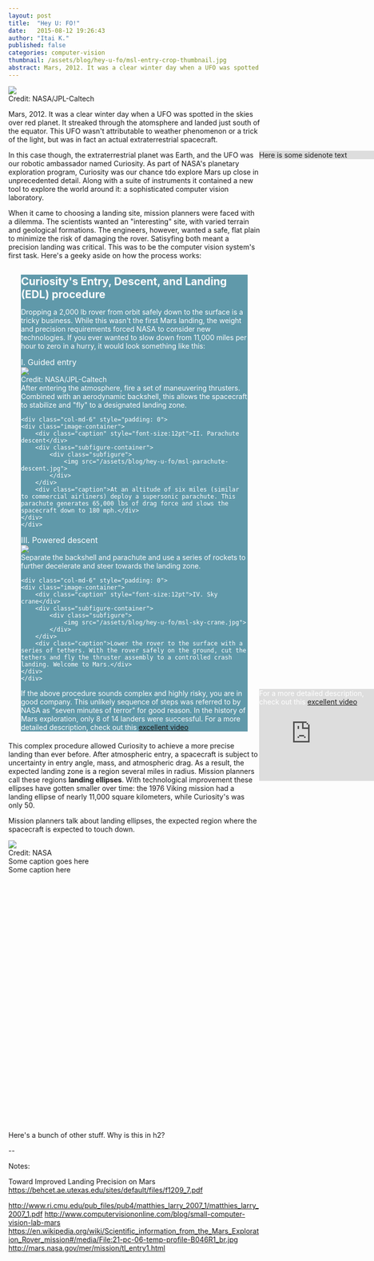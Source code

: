 ```yaml
---
layout: post
title:  "Hey U: FO!"
date:   2015-08-12 19:26:43
author: "Itai K."
published: false
categories: computer-vision
thumbnail: /assets/blog/hey-u-fo/msl-entry-crop-thumbnail.jpg
abstract: Mars, 2012. It was a clear winter day when a UFO was spotted in the skies over red planet. This UFO wasn't attributable to weather phenomenon or a trick of the light, but was in fact an actual extraterrestrial spacecraft. 
---
```


<style type="text/css">
	.sidenote {
		background: #ddd;
		margin-right: 0px;
		position: absolute;
		right: 0;
		top: auto;
		width: 230px;
	}
</style>

<div class="image-container">
	<div class="subfigure-container">
		<div class="subfigure">
			<img src="/assets/blog/hey-u-fo/msl-entry-crop.jpg">
		</div>	
	</div>
	<div class="credit">Credit: NASA/JPL-Caltech</div>
</div>

Mars, 2012. It was a clear winter day when a UFO was spotted in the skies over red planet. It streaked through the atomsphere and landed just south of the equator. This UFO wasn't attributable to weather phenomenon or a trick of the light, but was in fact an actual extraterrestrial spacecraft.

<div class="sidenote">
Here is some sidenote text
</div>

In this case though, the extraterrestrial planet was Earth, and the UFO was our robotic ambassador named Curiosity. As part of NASA's planetary exploration program, Curiosity was our chance tdo explore Mars up close in unprecedented detail. Along with a suite of instruments it contained a new tool to explore the world around it: a sophisticated computer vision laboratory.

When it came to choosing a landing site, mission planners were faced with a dilemma. The scientists wanted an "interesting" site, with varied terrain and geological formations. The engineers, however, wanted a safe, flat plain to minimize the risk of damaging the rover. Satisyfing both meant a precision landing was critical. This was to be the computer vision system's first task. Here's a geeky aside on how the process works:

<div class="panel panel-default" style="background-color:#6099aa; color:#fff;width:90%; margin:0 auto; margin-top: 20px; margin-bottom: 20px">
<div class="panel-heading" style="background-color:#6099aa; color:#fff; font:16pt;">
	<h1 class="panel-title" style="font-size:16pt">Curiosity's Entry, Descent, and Landing (EDL) procedure</h1>
</div>
<div class="panel-body">

<p>Dropping a 2,000 lb rover from orbit safely down to the surface is a tricky business. While this wasn't the first Mars landing, the weight and precision requirements forced NASA to consider new technologies. If you ever wanted to slow down from 11,000 miles per hour to zero in a hurry, it would look something like this:</p>

<div class="row">
	<div class="col-md-6" style="padding: 0">
	<div class="image-container">
		<div class="caption" style="font-size:12pt">I. Guided entry</div>
		<div class="subfigure-container">
			<div class="subfigure">
				<img src="/assets/blog/hey-u-fo/msl-guided-entry.jpg">
			</div>	
		</div>
		<div class="credit">Credit: NASA/JPL-Caltech</div>
		<div class="caption">After entering the atmosphere, fire a set of maneuvering thrusters. Combined with an aerodynamic backshell, this allows the spacecraft to stabilize and "fly" to a designated landing zone.</div>
	</div>
	</div>

	<div class="col-md-6" style="padding: 0">
	<div class="image-container">
		<div class="caption" style="font-size:12pt">II. Parachute descent</div>
		<div class="subfigure-container">
			<div class="subfigure">
				<img src="/assets/blog/hey-u-fo/msl-parachute-descent.jpg">
			</div>	
		</div>
		<div class="caption">At an altitude of six miles (similar to commercial airliners) deploy a supersonic parachute. This parachute generates 65,000 lbs of drag force and slows the spacecraft down to 180 mph.</div>
	</div>
	</div>
</div>

<div class="row">
	<div class="col-md-6" style="padding: 0">
	<div class="image-container">
		<div class="caption" style="font-size:12pt">III. Powered descent</div>
		<div class="subfigure-container">
			<div class="subfigure">
				<img src="/assets/blog/hey-u-fo/msl-powered-descent.jpg">
			</div>	
		</div>
		<div class="caption">Separate the backshell and parachute and use a series of rockets to further decelerate and steer towards the landing zone.</div>
	</div>
	</div>

	<div class="col-md-6" style="padding: 0">
	<div class="image-container">
		<div class="caption" style="font-size:12pt">IV. Sky crane</div>
		<div class="subfigure-container">
			<div class="subfigure">
				<img src="/assets/blog/hey-u-fo/msl-sky-crane.jpg">
			</div>	
		</div>
		<div class="caption">Lower the rover to the surface with a series of tethers. With the rover safely on the ground, cut the tethers and fly the thruster assembly to a controlled crash landing. Welcome to Mars.</div>
	</div>
	</div>
</div>

<div class="sidenote">
For a more detailed description, check out this <a href="https://www.youtube.com/watch?v=Ki_Af_o9Q9s">excellent video</a>
<iframe width="90%" style="margin: 0 auto" src="https://www.youtube.com/embed/Ki_Af_o9Q9s" frameborder="0" allowfullscreen></iframe>
</div>

<p>If the above procedure sounds complex and highly risky, you are in good company. This unlikely sequence of steps was referred to by NASA as "seven minutes of terror" for good reason. In the history of Mars exploration, only 8 of 14 landers were successful. For a more detailed description, check out this <a href="https://www.youtube.com/watch?v=Ki_Af_o9Q9s">excellent video</a> </p>

</div>
</div>

This complex procedure allowed Curiosity to achieve a more precise landing than ever before. After atmospheric entry, a spacecraft is subject to uncertainty in entry angle, mass, and atmospheric drag. As a result, the expected landing zone is a region several miles in radius. Mission planners call these regions __landing ellipses__. With technological improvement these ellipses have gotten smaller over time: the 1976 Viking mission had a landing ellipse of nearly 11,000 square kilometers, while Curiosity's was only 50. 

Mission planners talk about landing ellipses, the expected region where the spacecraft is expected to touch down. 

<div class="image-container">
	<div class="subfigure-container">
		<div class="subfigure">
			<img src="/assets/blog/hey-u-fo/mars-ellipse.jpg">			
			<div class="caption"></div>
		</div>		
	</div>
	<div class="credit">Credit: NASA</div>
	<div class="caption">Some caption goes here</div>
</div>

<div class="chart-wrapper">
    <div class="chart-container" id="chart2"></div>
    <div class="caption">
    	Some caption here
    </div>
</div>

<script type="text/javascript" src="/highcharts/highcharts.js"></script>
<script type="text/javascript">
$(function () {
 	$('#chart2').highcharts({
 		toolip: {
 			enabled: false
 		},
 		legend: {
 			enabled: false
 		},
 		credits: {
            enabled: false
        },
 		chart: {
            type: 'column'
        },
        title: {
            text: 'Landing zone sizes'
        },
        yAxis: {        	
            //min: 0,
            title: {
                text: 'Area (sq km)'
            },
            type: 'logarithmic'
        },
         xAxis: {
            categories: [
                'Viking (1976)',
                'Pathfinder (1997)',
                'Spirit & Opportunity (2004)',
                'Phoenix (2008)',
                'Curiosity (2012)'
                ]
         },
         series: [{
            name: '',
            data: [10788, 5500, 1116, 744, 48],
            dataLabels: {
            	enabled: true,
            	inside: true,
            	verticalAlign: "top"
            }

        }]
	});

/*
     $('#chart1').highcharts({
		title: {
			text: 'some title'
		},
		xAxis: {            
            type: 'linear',
            min: -100,
            max: 100
        },
        yAxis: {
        	type: 'linear',
        	min: -40,
            max: 40
        },
        series: [{      
        	type: 'scatter'
        }] 
           		
     }, function (chart) { // on complete

     	var xPos = chart.xAxis[0].toPixels(0) / 176.0,
     		yPos = chart.yAxis[0].toPixels(0) / 62.0;
     	console.log([xPos, yPos]);
        chart.renderer.circle(xPos, yPos, 1).attr({
            fill: '#FFF',
            stroke: 'black',
            transform: 'scale(176,62)',
            'vector-effect': 'non-scaling-stroke',
            //transform: 'rotate(20,100,100),scale(2,1)',
                'stroke-width': 1
        	}).add();
    });
*/
});
</script>


<div class="tform-widget"></div>
<div class="tform-rectify"></div>

Here's a bunch of other stuff. Why is this in h2?


<style>

.tform-widget {
	position: relative;
	width: 225px;
	height: 300px;
	/*background-color: red;*/
	background: url(/assets/blog/hey-u-fo/billboards1.jpg);
	background-size: contain;
	background-repeat: no-repeat;
}

.tform-rectify {
	width: 200px;
	height: 200px;
	/*background-color: red;*/
	background: url(/assets/blog/hey-u-fo/billboards1.jpg);
	/*background-size: contain;*/
}

svg {
  position: absolute;
  top: 0;
  left: 0;
}

.line {
  stroke: #000;
  stroke-opacity: .5;
  stroke-width: 1px;
  stroke-linecap: square;
}

.handle {  
  fill: red;
  pointer-events: all;
  stroke: #fff;
  stroke-width: 2px;
  cursor: move;
}

}

</style>
<script src="/assets/blog/hey-u-fo/d3.min.js"></script>
<script src="/assets/blog/hey-u-fo/numeric-solve.min.js"></script>
<!--
<script src="https://cdnjs.cloudflare.com/ajax/libs/d3/3.5.6/d3.min.js"></script>
<script src="http://bl.ocks.org/mbostock/raw/10571478/numeric-solve.min.js"></script>
-->
<script>
$( document ).ready(function() {

	var svgContainer = d3.select(".ellipses").append("svg")
						.attr("width", 200)
						.attr("height", 200);
	var jsonCircles = [
		{ "x_axis": 30, "y_axis": 30, "radius": 20, "color": "green"}];

	var circle = svgContainer.selectAll("circle")
					.data(jsonCircles)
					.enter()
					.append("circle");

	var circleAttributes = circle
							.attr("cx", function(d) { return d.x_axis; })
							.attr("cy", function(d) { return d.y_axis; })
							.attr("r", function(d) { return d.radius; })
							.attr("fill", function(d) { return d.color; });


	/* rectify */
	svgRect = d3.select(".tform-rectify").append("svg")	    
	    .attr("width", 150)
	    .attr("height", 150)
	    .attr("id", "rectify")
	  	.append("g")
	    .attr("transform", "translate(" + 25 + "," + 25 + ")");
	    /*.append("image")
	    	.attr("xlink:href", "/assets/blog/hey-u-fo/billboards1.jpg")
	    	.attr("width", 100)
	    	.attr("height", 100);
	    	*/


	console.log('here')
	var margin = {top: 50, right: 50, bottom: 50, left: 50};
	var width = 225 - margin.left - margin.right;
    var height = 300 - margin.top - margin.bottom;
    var transform = ["", "-webkit-", "-moz-", "-ms-", "-o-"].reduce(function(p, v) { return v + "transform" in document.body.style ? v : p; }) + "transform";

    var targetPoints = [[0, 0], [width, 0], [width, height], [0, height]];
	var sourcePoints = [[0, 0], [width, 0], [width, height], [0, height]];

	d3.select(".tform-widget").selectAll("svg")	
	    .data(["transform", "flat"])
	  .enter().append("svg")
	    .attr("id", function(d) { return d; })
	    .attr("width", width + margin.left + margin.right)
	    .attr("height", height + margin.top + margin.bottom)
	  .append("g")
	    .attr("transform", "translate(" + margin.left + "," + margin.top + ")");

	//d3.selectAll("#flat")
	//	.style("background", "red");

	var svgTransform = d3.select("#transform")
	    .style(transform + "-origin", margin.left + "px " + margin.top + "px 0");

	var svgFlat = d3.select("#flat");

	svgTransform.select("g").selectAll(".line--x")
	    .data(d3.range(0, width + 1, 40))
	  	.enter().append("line")
	    .attr("class", "line line--x")
	    .attr("x1", function(d) { return d; })
	    .attr("x2", function(d) { return d; })
	    .attr("y1", 0)
	    .attr("y2", height);

	svgTransform.select("g").selectAll(".line--y")
	    .data(d3.range(0, height + 1, 40))
	    .enter().append("line")
	    .attr("class", "line line--y")
	    .attr("x1", 0)
	    .attr("x2", width)
	    .attr("y1", function(d) { return d; })
	    .attr("y2", function(d) { return d; });


    var handle = svgFlat.select("g").selectAll(".handle")
    .data(targetPoints)
  	.enter().append("circle")
    .attr("class", "handle")
    .attr("transform", function(d) { return "translate(" + d + ")"; })
    .attr("r", 7)
    .call(d3.behavior.drag()
      .origin(function(d) { return {x: d[0], y: d[1]}; })
      .on("drag", dragged));

    function dragged(d) {
 		d3.select(this).attr("transform", "translate(" + (d[0] = d3.event.x) + "," + (d[1] = d3.event.y) + ")");

 		mat = tform([[0,0], [100,0], [100,100], [0, 100]], targetPoints );
 		console.log(mat)
 		$(".tform-rectify").attr("style", "transform: matrix3d(" + mat + ")");
  		transformed();
	}

	function tform(source,target) {
		for (var a = [], b = [], i = 0, n = source.length; i < n; ++i) {
		    var s = source[i], t = target[i];
		    a.push([s[0], s[1], 1, 0, 0, 0, -s[0] * t[0], -s[1] * t[0]]), b.push(t[0]);
		    a.push([0, 0, 0, s[0], s[1], 1, -s[0] * t[1], -s[1] * t[1]]), b.push(t[1]);
		}

	  var X = solve(a, b, true), matrix = [
	    X[0], X[3], 0, X[6],
	    X[1], X[4], 0, X[7],
	       0,    0, 1,    0,
	    X[2], X[5], 0,    1
	  ].map(function(x) {
	    return d3.round(x, 6);
	  });	

	  return matrix;
	}

	function transformed() {
	  for (var a = [], b = [], i = 0, n = sourcePoints.length; i < n; ++i) {
	    var s = sourcePoints[i], t = targetPoints[i];
	    a.push([s[0], s[1], 1, 0, 0, 0, -s[0] * t[0], -s[1] * t[0]]), b.push(t[0]);
	    a.push([0, 0, 0, s[0], s[1], 1, -s[0] * t[1], -s[1] * t[1]]), b.push(t[1]);
	  }

	  var X = solve(a, b, true), matrix = [
	    X[0], X[3], 0, X[6],
	    X[1], X[4], 0, X[7],
	       0,    0, 1,    0,
	    X[2], X[5], 0,    1
	  ].map(function(x) {
	    return d3.round(x, 6);
	  });

	  svgTransform.style(transform, "matrix3d(" + matrix + ")");
	}
/*
	var svg = d3.select(".tform-widget").append("svg")
    	.attr("id", "tform-widget")
    	.attr("width", width + margin.left + margin.right)
    	.attr("height", height + margin.top + margin.bottom)
    	.style("background", "red")
  		.append("g")
    	.attr("transform", "translate(" + margin.left + "," + margin.top + ")");

    var handle = svg.selectAll(".handle")
    .data(targetPoints)
  	.enter().append("circle")
    .attr("class", "handle")
    .attr("transform", function(d) { return "translate(" + d + ")"; })
    .attr("r", 7)
    .call(d3.behavior.drag()
      .origin(function(d) { return {x: d[0], y: d[1]}; })
      .on("drag", dragged));


	svg.selectAll(".line--x")
    .data(d3.range(0, width + 1, 40))
  .enter().append("line")
    .attr("class", "line line--x")
    .attr("x1", function(d) { return d; })
    .attr("x2", function(d) { return d; })
    .attr("y1", 0)
    .attr("y2", height);

	svg.selectAll(".line--y")
    .data(d3.range(0, height + 1, 40))
  .enter().append("line")
    .attr("class", "line line--y")
    .attr("x1", 0)
    .attr("x2", width)
    .attr("y1", function(d) { return d; })
    .attr("y2", function(d) { return d; });

    function dragged(d) {
 		d3.select(this).attr("transform", "translate(" + (d[0] = d3.event.x) + "," + (d[1] = d3.event.y) + ")");
  		transformed();
}

	function transformed() {
		console.log('source: ' + sourcePoints);
		console.log('target: ' + targetPoints);
	  for (var a = [], b = [], i = 0, n = sourcePoints.length; i < n; ++i) {
	    var s = sourcePoints[i], t = targetPoints[i];
	    a.push([s[0], s[1], 1, 0, 0, 0, -s[0] * t[0], -s[1] * t[0]]), b.push(t[0]);
	    a.push([0, 0, 0, s[0], s[1], 1, -s[0] * t[1], -s[1] * t[1]]), b.push(t[1]);
	  }

	  var X = solve(a, b, true), matrix = [
	    X[0], X[3], 0, X[6],
	    X[1], X[4], 0, X[7],
	       0,    0, 1,    0,
	    X[2], X[5], 0,    1
	  ].map(function(x) {
	    return d3.round(x, 6);
	  });

	  svg.style(transform, "matrix3d(" + matrix + ")");
	}
*/
});
</script>

--

Notes:

Toward Improved Landing Precision on Mars
https://behcet.ae.utexas.edu/sites/default/files/f1209_7.pdf

http://www.ri.cmu.edu/pub_files/pub4/matthies_larry_2007_1/matthies_larry_2007_1.pdf
http://www.computervisiononline.com/blog/small-computer-vision-lab-mars
https://en.wikipedia.org/wiki/Scientific_information_from_the_Mars_Exploration_Rover_mission#/media/File:21-pc-06-temp-profile-B046R1_br.jpg
http://mars.nasa.gov/mer/mission/tl_entry1.html
